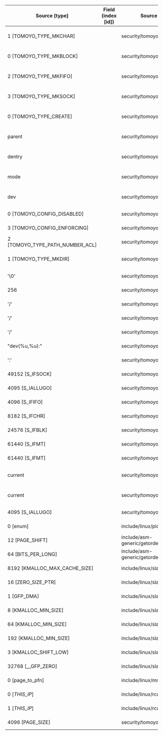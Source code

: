 | Source  [type]                  | Field (index [id]) | Source Location                   | Label at Source             |
| ------------------------------- | ------------------ | --------------------------------- | --------------------------- |
| 1 [TOMOYO_TYPE_MKCHAR]          |                    | security/tomoyo/tomoyo.c:245      | operation, static, mediator |
| 0 [TOMOYO_TYPE_MKBLOCK]         |                    | security/tomoyo/tomoyo.c:248      | operation, static, mediator |
| 2 [TOMOYO_TYPE_MKFIFO]          |                    | security/tomoyo/tomoyo.c:257      | operation, static, mediator |
| 3 [TOMOYO_TYPE_MKSOCK]          |                    | security/tomoyo/tomoyo.c:260      | operation, static, mediator |
| 0 [TOMOYO_TYPE_CREATE]          |                    | security/tomoyo/tomoyo.c:240      | operation, static, mediator |
| parent                          |                    | security/tomoyo/tomoyo.c:236      | object, dynamic, input      |
| dentry                          |                    | security/tomoyo/tomoyo.c:236      | object, dynamic, input      |
| mode                            |                    | security/tomoyo/tomoyo.c:236      | operation, dynamic, input   |
| dev                             |                    | security/tomoyo/tomoyo.c:236      | operation, dynamic, input   |
| 0 [TOMOYO_CONFIG_DISABLED]      |                    | security/tomoyo/file.c:702        | all, static, mediator       |
| 3 [TOMOYO_CONFIG_ENFORCING]     |                    | security/tomoyo/file.c:721        | all, static, mediator       |
| 2 [TOMOYO_TYPE_PATH_NUMBER_ACL] |                    | security/tomoyo/file.c:710        | all, static, mediator       |
| 1 [TOMOYO_TYPE_MKDIR]           |                    | security/tomoyo/file.c:708        | operation, static, mediator |
| '\0'                            |                    | security/tomoyo/realpath.c:269    | all, static, mediator       |
| 256                             |                    | security/tomoyo/realpath.c:125    | all, static, mediator       |
| '/'                             |                    | security/tomoyo/realpath.c:158    | all, static, mediator       |
| '/'                             |                    | security/tomoyo/realpath.c:127    | all, static, mediator       |
| '/'                             |                    | security/tomoyo/realpath.c:130    | all, static, mediator       |
| "dev(%u,%u):"                   |                    | security/tomoyo/realpath.c:185    | all, static, mediator       |
| ':'                             |                    | security/tomoyo/realpath.c:203    | all, static, mediator       |
| 49152 [S_IFSOCK]                |                    | security/tomoyo/tomoyo.c:259      | all, static, external       |
| 4095 [S_IALLUGO]                |                    | security/tomoyo/tomoyo.c:241      | all, static, external       |
| 4096 [S_IFIFO]                  |                    | security/tomoyo/tomoyo.c:256      | all, static, external       |
| 8182 [S_IFCHR]                  |                    | security/tomoyo/tomoyo.c:244      | all, static, external       |
| 24576 [S_IFBLK]                 |                    | security/tomoyo/tomoyo.c:247      | all, static, external       |
| 61440 [S_IFMT]                  |                    | security/tomoyo/tomoyo.c:243      | all, static, external       |
| 61440 [S_IFMT]                  |                    | security/tomoyo/tomoyo.c:255      | all, static, external       |
| current                         |                    | security/tomoyo/common.h:1139     | subject, dynamic, external  |
| current                         |                    | security/tomoyo/common.h:1124     | subject, dynamic, external  |
| 4095 [S_IALLUGO]                |                    | security/tomoyo/tomoyo.c:364      | all, static, external       |
| 0 [enum]                        |                    | include/linux/pid.h:6             | all, static, external       |
| 12 [PAGE_SHIFT]                 |                    | include/asm-generic/getorder.h:18 | all, static, external       |
| 64 [BITS_PER_LONG]              |                    | include/asm-generic/getorder.h:19 | all, static, external       |
| 8192 [KMALLOC_MAX_CACHE_SIZE]   |                    | include/linux/slab.h:415          | all, static, external       |
| 16 [ZERO_SIZE_PTR]              |                    | include/linux/slab.h:422          | all, static, external       |
| 1 [GFP_DMA]                     |                    | include/linux/slab.h:418          | all, static, external       |
| 8 [KMALLOC_MIN_SIZE]            |                    | include/linux/slab.h:252          | all, static, external       |
| 64 [KMALLOC_MIN_SIZE]           |                    | include/linux/slab.h:255          | all, static, external       |
| 192 [KMALLOC_MIN_SIZE]          |                    | include/linux/slab.h:257          | all, static, external       |
| 3 [KMALLOC_SHIFT_LOW]           |                    | include/linux/slab.h:253          | all, static, external       |
| 32768 [__GFP_ZERO]              |                    | include/linux/slab.h:578          | all, static, external       |
| 0 [page_to_pfn]                 |                    | include/linux/mm.h:951            | all, static, external       |
| 0 [_THIS_IP_]                   |                    | include/linux/rcupdate.h:418      | all, static, external       |
| 1 [_THIS_IP_]                   |                    | include/linux/rcupdate.h:423      | all, static, external       |
| 4096 [PAGE_SIZE]                |                    | security/tomoyo/common.h:1306     | all, static, external       |